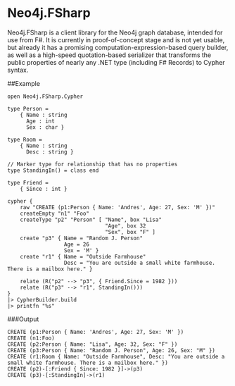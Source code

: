 # Neo4j.FSharp

Neo4j.FSharp is a client library for the Neo4j graph database, intended for use from F#.
It is currently in proof-of-concept stage and is not yet usable, but already it has
a promising computation-expression-based query builder, as well as a high-speed 
quotation-based serializer that transforms the public properties of nearly
any .NET type (including F# Records) to Cypher syntax.

##Example

    open Neo4j.FSharp.Cypher

    type Person =
        { Name : string
          Age : int
          Sex : char }

    type Room =
        { Name : string
          Desc : string }

    // Marker type for relationship that has no properties
    type StandingIn() = class end

    type Friend =
        { Since : int }

    cypher {
        raw "CREATE (p1:Person { Name: 'Andres', Age: 27, Sex: 'M' })"
        createEmpty "n1" "Foo"
        createType "p2" "Person" [ "Name", box "Lisa"
                                   "Age", box 32
                                   "Sex", box "F" ]
        create "p3" { Name = "Random J. Person"
                      Age = 26
                      Sex = 'M' }
        create "r1" { Name = "Outside Farmhouse"
                      Desc = "You are outside a small white farmhouse. There is a mailbox here." }

        relate (R("p2" --> "p3", { Friend.Since = 1982 }))
        relate (R("p3" --> "r1", StandingIn()))
    }
    |> CypherBuilder.build
    |> printfn "%s"

###Output

    CREATE (p1:Person { Name: 'Andres', Age: 27, Sex: 'M' })
    CREATE (n1:Foo)
    CREATE (p2:Person { Name: "Lisa", Age: 32, Sex: "F" })
    CREATE (p3:Person { Name: "Random J. Person", Age: 26, Sex: "M" })
    CREATE (r1:Room { Name: "Outside Farmhouse", Desc: "You are outside a small white farmhouse. There is a mailbox here." })
    CREATE (p2)-[:Friend { Since: 1982 }]->(p3)
    CREATE (p3)-[:StandingIn]->(r1)
